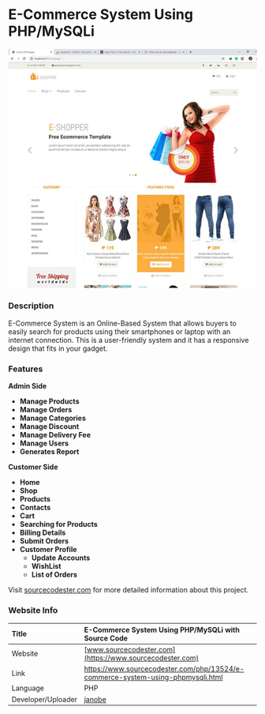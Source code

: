 # E-Commerce System Using PHP/MySQLi

<div align="center"><img src="banner.jpg" /></div>

### Description

E-Commerce System is an Online-Based System that allows buyers to easily search for products using their smartphones or laptop with an internet connection. This is a user-friendly system and it has a responsive design that fits in your gadget.

### Features

<strong>Admin Side</strong>

<ul>
  <li><strong>Manage Products</strong></li>
  <li><strong>Manage Orders</strong></li>
  <li><strong>Manage Categories</strong></li>
  <li><strong>Manage Discount</strong></li>
  <li><strong>Manage Delivery Fee</strong></li>
  <li><strong>Manage Users</strong></li>
  <li><strong>Generates Report</strong></li>
</ul>

<strong>Customer Side</strong>

<ul>
  <li><strong>Home</strong></li>
  <li><strong>Shop</strong></li>
  <li><strong>Products</strong></li>
  <li><strong>Contacts</strong></li>
  <li><strong>Cart</strong></li>
  <li><strong>Searching for Products</strong></li>
  <li><strong>Billing Details</strong></li>
  <li><strong>Submit Orders</strong></li>
  <li><strong>Customer Profile</strong>
  <ul>
    <li><strong>Update Accounts</strong></li>
    <li><strong>WishList</strong></li>
    <li><strong>List of Orders</strong></li>
  </ul>
  </li>
</ul>

Visit [sourcecodester.com](https://www.sourcecodester.com/php/13524/e-commerce-system-using-phpmysqli.html) for more detailed information about this project.

### Website Info

| Title | E-Commerce System Using PHP/MySQLi with Source Code |
|:---|:---|
| Website | [www.sourcecodester.com](https://www.sourcecodester.com) |
| Link | https://www.sourcecodester.com/php/13524/e-commerce-system-using-phpmysqli.html |
| Language | PHP |
| Developer/Uploader | [janobe](https://www.sourcecodester.com/users/janobe) |
